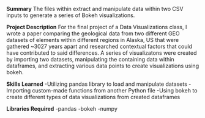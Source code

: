 **Summary**
The files within extract and manipulate data within two CSV inputs to generate a series of Bokeh visualizations.

**Project Description**
For the final project of a Data Visualizations class, I wrote a paper comparing the geological data from two different GEO datasets of elements within different regions in Alaska, US that were gathered ~3027 years apart and researched contextual factors that could have contributed to said differences. A series of visualizatons were created by importing two datasets, manipulating the containing data within dataframes, and extracting various data points to create visualizations using bokeh.

**Skills Learned**
-Utilizing pandas library to load and manipulate datasets
-Importing custom-made functions from another Python file
-Using bokeh to create different types of data visualizations from created dataframes

**Libraries Required**
-pandas
-bokeh
-numpy
